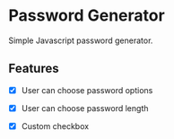 # Password Generator

Simple Javascript password generator.

## Features
- [x] User can choose password options
- [x] User can choose password length
- [x] Custom checkbox


